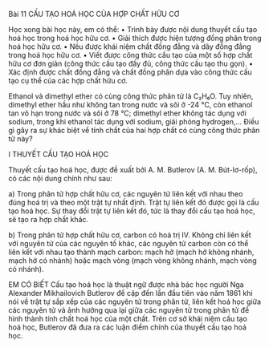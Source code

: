 Bài 11 CẤU TẠO HOÁ HỌC CỦA HỢP CHẤT HỮU CƠ

Học xong bài học này, em có thể:
• Trình bày được nội dung thuyết cấu tạo hoá học trong hoá học hữu cơ.
• Giải thích được hiện tượng đồng phân trong hoá học hữu cơ.
• Nêu được khái niệm chất đồng đẳng và dãy đồng đẳng trong hoá học hữu cơ.
• Viết được công thức cấu tạo của một số hợp chất hữu cơ đơn giản (công thức cấu tạo đầy đủ, công thức cấu tạo thu gọn).
• Xác định được chất đồng đẳng và chất đồng phân dựa vào công thức cấu tạo cụ thể của các hợp chất hữu cơ.

Ethanol và dimethyl ether có cùng công thức phân tử là C₂H₆O. Tuy nhiên, dimethyl ether hầu như không tan trong nước và sôi ở -24 °C, còn ethanol tan vô hạn trong nước và sôi ở 78 °C; dimethyl ether không tác dụng với sodium, trong khi ethanol tác dụng với sodium, giải phóng hydrogen,... Điều gì gây ra sự khác biệt về tính chất của hai hợp chất có cùng công thức phân tử này?

I THUYẾT CẤU TẠO HOÁ HỌC

Thuyết cấu tạo hoá học, được đề xuất bởi A. M. Butlerov (A. M. Bút-lơ-rốp), có các nội dung chính như sau:

a) Trong phân tử hợp chất hữu cơ, các nguyên tử liên kết với nhau theo đúng hoá trị và theo một trật tự nhất định. Trật tự liên kết đó được gọi là cấu tạo hoá học. Sự thay đổi trật tự liên kết đó, tức là thay đổi cấu tạo hoá học, sẽ tạo ra hợp chất khác.

b) Trong phân tử hợp chất hữu cơ, carbon có hoá trị IV. Không chỉ liên kết với nguyên tử của các nguyên tố khác, các nguyên tử carbon còn có thể liên kết với nhau tạo thành mạch carbon: mạch hở (mạch hở không nhánh, mạch hở có nhánh) hoặc mạch vòng (mạch vòng không nhánh, mạch vòng có nhánh).

EM CÓ BIẾT
Cấu tạo hoá học là thuật ngữ được nhà bác học người Nga Alexander Mikhailovich Butlerov đề cập đến lần đầu tiên vào năm 1861 khi nói về trật tự sắp xếp của các nguyên tử trong phân tử, liên kết hoá học giữa các nguyên tử và ảnh hưởng qua lại giữa các nguyên tử trong phân tử để hình thành tính chất hoá học của một chất. Trên cơ sở khái niệm cấu tạo hoá học, Butlerov đã đưa ra các luận điểm chính của thuyết cấu tạo hoá học.